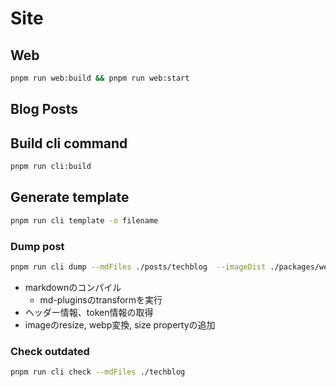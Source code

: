 # Site

## Web

```bash
pnpm run web:build && pnpm run web:start
```

## Blog Posts

## Build cli command

```bash
pnpm run cli:build
```

## Generate template

```bash
pnpm run cli template -o filename
```

### Dump post

```bash
pnpm run cli dump --mdFiles ./posts/techblog  --imageDist ./packages/web/public/techblog --dumpFile ./packages/web/dumps/techbolog.json
```

- markdownのコンパイル
  - md-pluginsのtransformを実行
- ヘッダー情報、token情報の取得
- imageのresize, webp変換, size propertyの追加

### Check outdated

```bash
pnpm run cli check --mdFiles ./techblog
```
